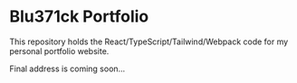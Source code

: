 # Blu371ck Portfolio

This repository holds the React/TypeScript/Tailwind/Webpack code for my personal portfolio website.

Final address is coming soon...